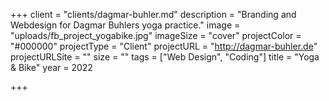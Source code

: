+++
client = "clients/dagmar-buhler.md"
description = "Branding and Webdesign for Dagmar Buhlers yoga practice."
image = "uploads/fb_project_yogabike.jpg"
imageSize = "cover"
projectColor = "#000000"
projectType = "Client"
projectURL = "http://dagmar-buhler.de"
projectURLSite = ""
size = ""
tags = ["Web Design", "Coding"]
title = "Yoga & Bike"
year = 2022

+++
